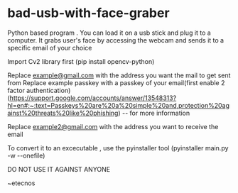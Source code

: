 # bad-usb-with-face-graber
Python based program . 
You can load it on a usb stick and plug it to a computer. 
It grabs user's face by accessing the webcam and sends it to a specific email of your choice


Import Cv2 library first (pip install opencv-python)


Replace example@gmail.com with the address you want the mail to get sent from Replace example passkey with a passkey of your email(first enable 2 factor authentication)(https://support.google.com/accounts/answer/13548313?hl=en#:~:text=Passkeys%20are%20a%20simple%20and,protection%20against%20threats%20like%20phishing) -- for more information

Replace example2@gmail.com with the address you want to receive the email

To convert it to an excecutable , use the pyinstaller tool (pyinstaller main.py -w --onefile) 

DO NOT USE IT AGAINST ANYONE

~etecnos
